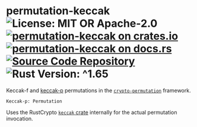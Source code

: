 # permutation-keccak ![License: MIT OR Apache-2.0](https://img.shields.io/badge/license-MIT%20OR%20Apache--2.0-blue) [![permutation-keccak on crates.io](https://img.shields.io/crates/v/permutation-keccak)](https://crates.io/crates/permutation-keccak) [![permutation-keccak on docs.rs](https://docs.rs/permutation-keccak/badge.svg)](https://docs.rs/permutation-keccak) [![Source Code Repository](https://img.shields.io/badge/Code-On%20GitHub-blue?logo=GitHub)](https://github.com/niluxv/permutation_based_crypto) ![Rust Version: ^1.65](https://img.shields.io/badge/rustc-%5E1.65-orange.svg)

Keccak-f and [keccak-p][__link0] permutations in the [`crypto-permutation`][__link1] framework.

`Keccak-p: Permutation`

Uses the RustCrypto [`keccak` crate][__link2] internally for the actual permutation invocation.



 [__link0]: https://keccak.team/keccakp.html
 [__link1]: https://crates.io/crates/crypto-permutation
 [__link2]: https://crates.io/crates/keccak
